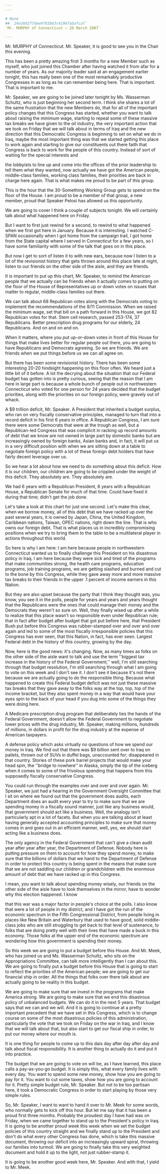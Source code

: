 ```yaml
---
---

# None
## `24e3602f7dee9703b63c4196fabafcaf`
`Mr. MURPHY of Connecticut — 26 March 2007`

---
```



Mr. MURPHY of Connecticut. Mr. Speaker, it is good to see you in the 
Chair this evening.

This has been a pretty amazing first 3 months for a new Member such 
as myself, who just joined this Chamber after having watched it from 
afar for a number of years. As our majority leader said at an 
engagement earlier tonight, this has really been one of the most 
remarkably productive Congresses in as long as he can remember being 
here. That is important. That is important to me.

Mr. Speaker, we are going to be joined later tonight by Ms. Wasserman 
Schultz, who is just beginning her second term. I think she shares a 
lot of the same frustration that the new Members do, that for all of 
the important policy changes that this Congress has started, whether 
you want to talk about raising the minimum wage, starting to repeal 
some of these massive tax breaks we have given to the oil industry, the 
very important action that we took on Friday that we will talk about in 
terms of Iraq and the new direction that this Democratic Congress is 
beginning to set on what we do in Iraq, maybe the most important thing 
was that we started getting this place to work again and starting to 
give our constituents out there faith that Congress is back to work for 
the people of this country. Instead of sort of waiting for the special 
interests and


the lobbyists to line up and come into the offices of the prior 
leadership to tell them what they wanted, now actually we have got the 
American people, middle-class families, working class families, their 
priorities are back in charge here again. That is what makes me proud 
to be part of this group.

This is the hour that the 30-Something Working Group gets to spend on 
the floor of the House. I am proud to be a member of that group, a new 
member, proud that Speaker Pelosi has allowed us this opportunity.

We are going to cover I think a couple of subjects tonight. We will 
certainly talk about what happened here on Friday.

But I want to first just rewind for a second, to rewind to what 
happened when we first got here in January. Because it is interesting. 
I watched C-SPAN occasionally when I got home from the campaign trail, 
I got home from the State capital where I served in Connecticut for a 
few years, so I have some familiarity with some of the talk that goes 
on in this place.

But now I get to sort of listen it to with new ears, because now I 
listen to a lot of the revisionist history that gets thrown around this 
place late at night, listen to our friends on the other side of the 
aisle, and they are friends.

It is important to put up this chart, Mr. Speaker, to remind the 
American people that we actually can be friends when it actually comes 
to putting on the floor of the House of Representatives up or down 
votes on issues that matter to regular, middle-class families out 
there.

We can talk about 68 Republican votes along with the Democrats voting 
to implement the recommendations of the 9/11 Commission. When we raised 
the minimum wage, set that bill on a path forward in this House, we got 
82 Republican votes for that. Stem cell research, passed 253-174, 37 
Republicans. Better prescription drug programs for our elderly, 24 
Republicans. And on and on and on.

When it matters, where you put up-or-down votes in front of this 
House for things that make lives better for regular people out there, 
you are going to have Republicans and Democrats agreeing. So we are 
friends. We are friends when we put things before us we can all agree 
on.

But there has been some revisionist history. There has been some 
interesting 20-20 hindsight happening on this floor often. We heard 
just a little bit of it before. A lot the decrying about the situation 
that our Federal budget has gotten into is pretty curious, seeing that 
the reason that I am here in large part is because a whole bunch of 
people out in northwestern Connecticut who voted for one person for 24 
years decided that the budget priorities, along with the priorities on 
our foreign policy, were gravely out of whack.

A $9 trillion deficit, Mr. Speaker. A President that inherited a 
budget surplus, who ran on very fiscally conservative principles, 
managed to turn that into a record deficit in his first 6 years in 
office. A Republican Congress, I am sure there were some Democrats that 
were at the trough as well, but a Republican-led Congress that was 
complicit in racking up record amounts of debt that we know are not 
owned in large part by domestic banks but are increasingly owned by 
foreign banks, Asian banks and, in fact, it will put us in a very 
difficult position with when we are sitting down at a table to 
negotiate foreign policy with a lot of these foreign debt holders that 
have fairly decent leverage over us.

So we hear a lot about how we need to do something about this 
deficit. How it is our children, our children are going to be crippled 
under the weight of this deficit. They absolutely are. They absolutely 
are.



We had 6 years with a Republican President, 6 years with a Republican 
House, a Republican Senate for much of that time. Could have fixed it 
during that time; didn't get the job done.

Let's take a look at this chart for just one second. Let's make this 
clear, when we borrow money, all of this debt that we have racked up 
over the past several years, it is owned by Japan, China, the United 
Kingdom, Caribbean nations, Taiwan, OPEC nations, right down the line. 
That is who owns our foreign debt. That is what places us in incredibly 
compromising positions when we try to bring them to the table to be a 
multilateral player in actions throughout this world.

So here is why I am here: I am here because people in northwestern 
Connecticut wanted us to finally challenge this President on his 
disastrous policy in Iraq. I am here because they were sick and tired 
of the programs that make communities strong, the health care programs, 
education programs, job training programs, we are getting slashed and 
burned and cut to the bone by this Congress, while they gave away more 
and more massive tax breaks to their friends in the upper .1 percent of 
income earners in this Nation.

But they are also upset because the party that I think they thought 
was, you know, you see it in the polls, people for years and years and 
years thought that the Republicans were the ones that could manage 
their money and the Democrats they weren't so sure on. Well, they 
finally wised up after a while to realize that this place wasn't so 
responsible even under Republican rule; that in fact after budget after 
budget that got put before here, that President Bush put before this 
Congress was rubber-stamped over and over and over again and led to 
some of the most fiscally irresponsible policies that this Congress has 
ever seen, that this Nation, in fact, has ever seen. Largest Federal 
debt in the history of this country, growing by the day.

Now, here is the good news: it's changing. Now, as many times as 
folks on the other side of the aisle want to talk and use the term 
''biggest tax increase in the history of the Federal Government,'' 
well, I'm still searching through that budget resolution, I'm still 
searching through what I am going to vote on this week and I don't see 
it. I don't see it because it's not there because we are actually going 
to do the responsible thing. Because what happened to create this 
Federal budget deficit was not just these massive tax breaks that they 
gave away to the folks way at the top, top, top of the income bracket, 
but they also spent money in a way that would have your eyes spin to 
the back of your head if you dug into some of the things they were 
doing here.

A Medicare prescription drug program that deliberately ties the hands 
of the Federal Government, doesn't allow the Federal Government to 
negotiate lower prices with the drug industry, Mr. Speaker, making 
millions, hundreds of millions, in dollars in profit for the drug 
industry at the expense of American taxpayers.

A defense policy which asks virtually no questions of how we spend 
our money in Iraq. We find out that there was $9 billion sent over to 
Iraq on pallets, thrown out of SUVs in duffel bags, unaccounted for; 
disappeared in that country. Stories of these pork barrel projects that 
would make your head spin, the ''bridge to nowhere'' in Alaska, simply 
the tip of the iceberg when it comes to some of the frivolous spending 
that happens from this supposedly fiscally conservative Congress.

You could run through the examples over and over and over again. Mr. 
Speaker, we just had a hearing in the Government Oversight Committee 
that I sit on where we found out that the government does audits, each 
Department does an audit every year to try to make sure that we are 
spending money in a fiscally sound manner, just like any business 
would, that government should act like a business. Well, the analogy 
isn't particularly apt in a lot of facets. But when you are talking 
about at least having generally accepted accounting principles to make 
sure that money comes in and goes out in an efficient manner, well, 
yes, we should start acting like a business does.

The only agency in the Federal Government that can't give a clean 
audit year after year after year, the Department of Defense. Nobody 
here is putting pressure on them to account for how they spend money, 
to make sure that the billions of dollars that we hand to the 
Department of Defense in order to protect this country is being spent 
in the means that make sure that we are not saddling our children or 
grandchildren with the enormous amount of debt that we have racked up 
in this Congress.

I mean, you want to talk about spending money wisely, our friends on 
the other side of the aisle have to look themselves in the mirror, have 
to wonder why this election happened. I know


that this war was a major factor in people's choice at the polls. I 
also know that were a lot of people in my district, and I have got the 
run of the economic spectrum in the Fifth Congressional District, from 
people living in places like New Britain and Waterbury that used to 
have good, solid middle-class jobs who are still struggling to get back 
to that level of sustenance, to folks that are doing pretty well with 
their lives that have made a buck in this economy. Those folks at the 
upper end of the economic spectrum are wondering how this government is 
spending their money.

So this week we are going to put a budget before this House. And Mr. 
Meek, who has joined us and Ms. Wasserman Schultz, who sits on the 
Appropriations Committee, can talk more intelligently than I can about 
this. We are going to finally put a budget before this House that is 
going to start to reflect the priorities of the American people; we are 
going to get our financial ship in order. All the things that folks 
over there talk about are actually going to be reality in this budget.

We are going to make sure that we invest in the programs that make 
America strong. We are going to make sure that we end this disastrous 
policy of unbalanced budgets. We can do it in the next 5 years. That 
budget says that we can and we will. And it is going to continue at a 
pretty important precedent that we have set in this Congress, which is 
to change course on some of the most disastrous policies of this 
administration, particularly the vote that we took on Friday on the war 
in Iraq, and I know that we will talk about that, but also start to get 
our fiscal ship in order, to put our money where our mouth is.

It is one thing for people to come up to this dais day after day 
after day and talk about fiscal responsibility. It is another thing to 
actually do it and put it into practice.

The budget that we are going to vote on will be, as I have learned, 
this place calls a pay-as-you-go budget. It is simply this, what every 
family lives with every day. You want to spend some new money, show how 
you are going to pay for it. You want to cut some taxes, show how you 
are going to account for it. Pretty simple budget rule, Mr. Speaker. 
But not to be too partisan here, it took a Democratic Congress in order 
to start playing by those very simple rules.

So, Mr. Speaker, I want to want to hand it over to Mr. Meek for some 
words, who normally gets to kick off this hour. But let me say that it 
has been a proud first three months. Probably the proudest day I have 
had was on Friday, when we came together to stand up to the President's 
policy in Iraq. It is going to be another proud week this week when we 
set the budget policies of this country straight and we finally stand 
up to the President and don't do what every other Congress has done, 
which is take this massive document, throwing our deficit into an 
increasingly upward spiral, throwing our families into turmoil. We are 
going to finally take this very weighted document and hold it up to the 
light, not just rubber-stamp it.

It is going to be another good week here, Mr. Speaker. And with that, 
I yield to Mr. Meek.